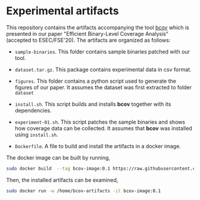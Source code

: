 # Experimental artifacts

This repository contains the artifacts accompanying the tool [bcov](https://github.com/abenkhadra/bcov) 
which is presented in our paper "Efficient Binary-Level Coverage Analysis"  (accepted to ESEC/FSE'20). 
The artifacts are organized as follows:

  - `sample-binaries`. This folder contains sample binaries patched with our tool.

  - `dataset.tar.gz`. This package contains experimental data in csv format.

  - `figures`. This folder contains a python script used to generate the figures
  of our paper. It assumes the dataset was first extracted to folder `dataset`

  - `install.sh`. This script builds and installs **bcov** together with its dependencies.

  - `experiment-01.sh`. This script patches the sample binaries and shows how coverage
  data can be collected. It assumes that **bcov** was installed using `install.sh`.

  - `Dockerfile`. A file to build and install the artifacts in a docker image.

The docker image can be built by running,

```bash
sudo docker build  --tag bcov-image:0.1 https://raw.githubusercontent.com/abenkhadra/bcov-artifacts/master/Dockerfile
```

Then, the installed artifacts can be examined,

```bash
sudo docker run -w /home/bcov-artifacts -it bcov-image:0.1
```
